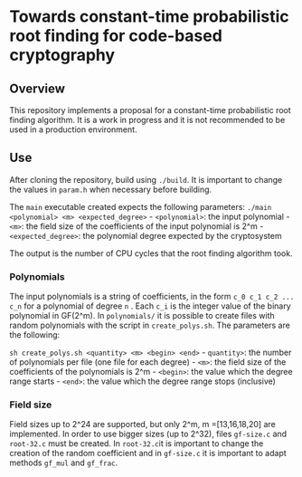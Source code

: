 # Towards constant-time probabilistic root finding for code-based cryptography


## Overview

This repository implements a proposal for a constant-time probabilistic root finding algorithm. It is a work in progress and it is not recommended to be used in a production environment. 


## Use

After cloning the repository, build using `./build`. It is important to change the values in `param.h` when necessary before building.

The `main` executable created expects the following parameters:
`./main <polynomial> <m> <expected_degree>`
	- `<polynomial>`: the input polynomial
	- `<m>`: the field size of the coefficients of the input polynomial is 2^m
	- `<expected_degree>`: the polynomial degree expected by the cryptosystem

The output is the number of CPU cycles that the root finding algorithm took.


### Polynomials

The input polynomials is a string of coefficients, in the form `c_0 c_1 c_2 ... c_n` for a polynomial of degree `n` . Each `c_i` is the integer value of the binary polynomial in GF(2^m).
In `polynomials/` it is possible to create files with random polynomials with the script in `create_polys.sh`. The parameters are the following:

`sh create_polys.sh <quantity> <m> <begin> <end>`
	- `quantity>`: the number of polynomials per file (one file for each degree)
	- `<m>`: the field size of the coefficients of the polynomials is 2^m
	- `<begin>`: the value which the degree range starts
	- `<end>`: the value which the degree range stops (inclusive)


### Field size

Field sizes up to 2^24 are supported, but only 2^m, m =[13,16,18,20] are implemented. In order to use bigger sizes (up to 2^32), files `gf-size.c` and `root-32.c` must be created. In `root-32.c`it is important to change the creation of the random coefficient and in `gf-size.c` it is important to adapt methods `gf_mul` and `gf_frac`.
